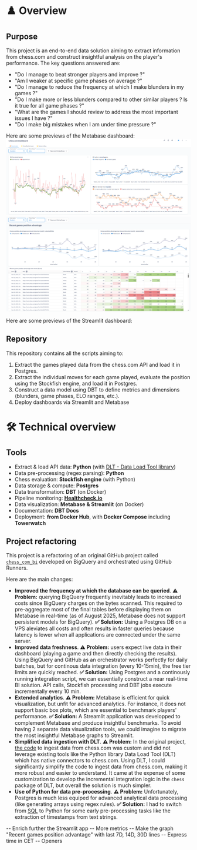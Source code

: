 # ♟️ Overview

## Purpose
This project is an end-to-end data solution aiming to extract information from chess.com and construct insightful analysis on the player's performance.
The key questions answered are:
- "Do I manage to beat stronger players and improve ?"
- "Am I weaker at specific game phases on average ?"
- "Do I manage to reduce the frequency at which I make blunders in my games ?"
- "Do I make more or less blunders compared to other similar players ? Is it true for all game phases ?"
- "What are the games I should review to address the most important issues I have ?"
- "Do I make big mistakes when I am under time pressure ?"

Here are some previews of the Metabase dashboard:
![Illustration 1](https://github.com/gabriellegall/chess_com_bi/blob/main/images/metabase_page_1.png)
![Illustration 3](https://github.com/gabriellegall/chess_com_bi/blob/main/images/metabase_page_3.png)

Here are some previews of the Streamlit dashboard:


## Repository
This repository contains all the scripts aiming to: 
1. Extract the games played data from the chess.com API and load it in Postgres.
2. Extract the individual moves for each game played, evaluate the position using the Stockfish engine, and load it in Postgres.
3. Construct a data model using DBT to define metrics and dimensions (blunders, game phases, ELO ranges, etc.).
4. Deploy dashboards via Streamlit and Metabase

# 🛠️ Technical overview
## Tools
- Extract & load API data: **Python** (with [DLT - Data Load Tool library](https://dlthub.com/docs/dlt-ecosystem/verified-sources/chess))
- Data pre-processing (regex parsing): **Python**
- Chess evaluation: **Stockfish engine** (with Python)
- Data storage & compute: **Postgres**
- Data transformation: **DBT** (on Docker)
- Pipeline monitoring: [**Healthcheck.io**](https://healthchecks.io/)
- Data visualization: **Metabase & Streamlit** (on Docker)
- Documentation: **DBT Docs**
- Deployment: **from Docker Hub**, with **Docker Compose** including **Towerwatch**

## Project refactoring
This project is a refactoring of an original GitHub project called [`chess_com_bi`](https://github.com/gabriellegall/chess_com_bi) developed on BigQuery and orchestrated using GitHub Runners. 

Here are the main changes:
- **Improved the frequency at which the database can be queried**. **⚠️ Problem:** querying BigQuery frequently inevitably leads to increased costs since BigQuery charges on the bytes scanned. This required to pre-aggregate most of the final tables before displaying them on Metabase in real-time (as of August 2025, Metabase does not support persistent models for BigQuery). **✅ Solution:** Using a Postgres DB on a VPS aleviates all costs and often results in faster queries because latency is lower when all applications are connected under the same server.
- **Improved data freshness**. **⚠️ Problem:** users expect live data in their dashboard (playing a game and then directly checking the results). Using BigQuery and GitHub as an orchestrator works perfectly for daily batches, but for continous data integration (every 10-15min), the free tier limits are quickly reached. **✅ Solution:** Using Postgres and a continously running integration script, we can essentially construct a near real-time BI solution. API calls, Stockfish processing and DBT jobs execute incrementally every 10 min.
- **Extended analytics**. **⚠️ Problem:** Metabase is efficient for quick visualization, but unfit for advanced analytics. For instance, it does not support basic box plots, which are essential to benchmark players' performance. **✅ Solution:** A Streamlit application was developped to complement Metabase and produce insightful benchmarks. To avoid having 2 separate data visualization tools, we could imagine to migrate the most insightful Metabase graphs to Streamlit.
- **Simplified data ingestion with DLT**. **⚠️ Problem:** In the original project, [the code](https://github.com/gabriellegall/chess_com_bi/blob/main/scripts/bq_load_player_games.py) to ingest data from chess.com was custom and did not leverage existing tools like the Python library Data Load Tool (DLT) which has native connectors to chess.com. Using DLT, I could significantly simplify the code to ingest data from chess.com, making it more robust and easier to understand. It came at the expense of some customization to develop the incremental integration logic in the `chess` package of DLT, but overall the solution is much simpler.
- **Use of Python for data pre-processing**. **⚠️ Problem:** Unfortunately, Postgres is much less equiped for advanced analytical data processing (like generating arrays using regex rules). **✅ Solution:** I had to switch from [SQL](https://github.com/gabriellegall/chess_com_bi/blob/main/models/intermediate/games_times.sql) to Python for some early pre-processing tasks like the extraction of timestamps from text strings. 









-- Enrich further the Streamlit app
    -- More metrics
    -- Make the graph "Recent games position advantage" with last 7D, 14D, 30D lines
    -- Express time in CET
    -- Openers
